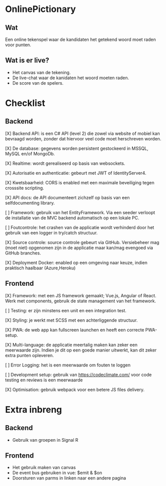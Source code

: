 # OnlinePictionary
## Wat
Een online tekenspel waar de kandidaten het getekend woord moet raden voor punten.

## Wat is er live?
- Het canvas van de tekening.
- De live-chat waar de kanidaten het woord moeten raden.
- De score van de spelers.

# Checklist
## Backend
[X] Backend API: is een C# API (level 2) die zowel via website of mobiel kan bevraagd worden, zonder dat hiervoor veel code moet herschreven worden.

[X] De database: gegevens worden persistent gestockeerd in MSSQL, MySQL en/of MongoDb.

[X] Realtime: wordt gerealiseerd op basis van websockets.

[X] Autorisatie en authenticatie: gebeurt met JWT of IdentityServer4.

[X] Kwetsbaarheid: CORS is enabled met een maximale beveiliging tegen crosssite scripting. 

[X] API docs: de API documenteert zichzelf op basis van een selfdocumenting library.

[ ] Framework: gebruik van het EntityFramework. Via een seeder verloopt de installatie van de MVC backend automatisch op een lokale PC.

[ ] Foutcontrole: het crashen van de applicatie wordt verhinderd door het gebruik van een logger in try/catch structuur.

[X] Source controle: source controle gebeurt via GitHub. Versiebeheer mag (moet niet) opgenomen zijn in de applicatie maar kan/mag evengoed via GitHub branches.

[X] Deployment Docker: enabled op een omgeving naar keuze, indien praktisch haalbaar (Azure,Heroku)

## Frontend
[X] Framework: met een JS framework gemaakt; Vue.js, Angular of React. Werk met components, gebruik de state management van het framework.

[ ] Testing: er zijn minstens een unit en een integration test.

[X] Styling: je werkt met SCSS met een achterliggende structuur.

[X] PWA: de web app kan fullscreen launchen en heeft een correcte PWA-setup.

[X] Multi-language: de applicatie meertalig maken kan zeker een meerwaarde zijn. Indien je dit op een goede manier uitwerkt, kan dit zeker extra punten opleveren.

[ ] Error Logging: het is een meerwaarde om fouten te loggen

[ ] Development setup: gebruik van https://codeclimate.com/ voor code testing en reviews is een meerwaarde

[X] Optimisation: gebruik webpack voor een betere JS files delivery.

# Extra inbreng
## Backend
- Gebruik van groepen in Signal R

## Frontend
- Het gebruik maken van canvas
- De event bus  gebruiken in vue: $emit & $on
- Doorsturen van parms in linken naar een andere pagina
